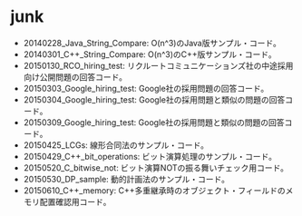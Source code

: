 junk
====

* 20140228_Java_String_Compare: O(n^3)のJava版サンプル・コード。
* 20140301_C++_String_Compare: O(n^3)のC++版サンプル・コード。
* 20150130_RCO_hiring_test: リクルートコミュニケーションズ社の中途採用向け公開問題の回答コード。
* 20150303_Google_hiring_test: Google社の採用問題の回答コード。
* 20150304_Google_hiring_test: Google社の採用問題と類似の問題の回答コード。
* 20150309_Google_hiring_test: Google社の採用問題と類似の問題の回答コード。
* 20150425_LCGs: 線形合同法のサンプル・コード。
* 20150429_C++_bit_operations: ビット演算処理のサンプル・コード。
* 20150520_C_bitwise_not: ビット演算NOTの振る舞いチェック用コード。
* 20150530_DP_sample: 動的計画法のサンプル・コード。
* 20150610_C++_memory: C++多重継承時のオブジェクト・フィールドのメモリ配置確認用コード。
